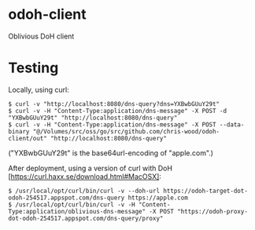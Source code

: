 # odoh-client
Oblivious DoH client

# Testing

Locally, using curl:

~~~
$ curl -v "http://localhost:8080/dns-query?dns=YXBwbGUuY29t"
$ curl -v -H "Content-Type:application/dns-message" -X POST -d "YXBwbGUuY29t" "http://localhost:8080/dns-query"
$ curl -v -H "Content-Type:application/dns-message" -X POST --data-binary "@/Volumes/src/oss/go/src/github.com/chris-wood/odoh-client/out" "http://localhost:8080/dns-query"
~~~

("YXBwbGUuY29t" is the base64url-encoding of "apple.com".)

After deployment, using a version of curl with DoH [https://curl.haxx.se/download.html#MacOSX]:

~~~
$ /usr/local/opt/curl/bin/curl -v --doh-url https://odoh-target-dot-odoh-254517.appspot.com/dns-query https://apple.com
$ /usr/local/opt/curl/bin/curl -v -H "Content-Type:application/oblivious-dns-message" -X POST "https://odoh-proxy-dot-odoh-254517.appspot.com/dns-query/proxy"
~~~